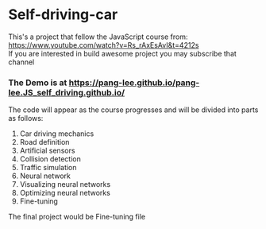 # Self-driving-car

This's a project that fellow the JavaScript course from:  
https://www.youtube.com/watch?v=Rs_rAxEsAvI&t=4212s  
If you are interested in build awesome project you may subscribe that channel  

### The Demo is at https://pang-lee.github.io/pang-lee.JS_self_driving.github.io/
  
The code will appear as the course progresses and will be divided into parts as follows:
  1. Car driving mechanics
  2. Road definition
  3. Artificial sensors
  4. Collision detection
  5. Traffic simulation
  6. Neural network
  7. Visualizing neural networks
  8. Optimizing neural networks
  9. Fine-tuning

  The final project would be Fine-tuning file
